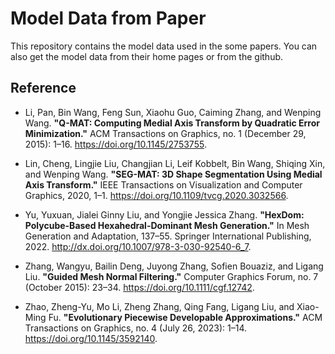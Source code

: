 # Model Data from Paper

This repository contains the model data used in the some papers.
You can also get the model data from their home pages or from the github.

## Reference

- Li, Pan, Bin Wang, Feng Sun, Xiaohu Guo, Caiming Zhang, and Wenping Wang. **"Q-MAT: Computing Medial Axis Transform by Quadratic Error Minimization."** ACM Transactions on Graphics, no. 1 (December 29, 2015): 1–16. https://doi.org/10.1145/2753755.

- Lin, Cheng, Lingjie Liu, Changjian Li, Leif Kobbelt, Bin Wang, Shiqing Xin, and Wenping Wang. **"SEG-MAT: 3D Shape Segmentation Using Medial Axis Transform."** IEEE Transactions on Visualization and Computer Graphics, 2020, 1–1. https://doi.org/10.1109/tvcg.2020.3032566.

- Yu, Yuxuan, Jialei Ginny Liu, and Yongjie Jessica Zhang. **"HexDom: Polycube-Based Hexahedral-Dominant Mesh Generation."** In Mesh Generation and Adaptation, 137–55. Springer International Publishing, 2022. http://dx.doi.org/10.1007/978-3-030-92540-6_7.

- Zhang, Wangyu, Bailin Deng, Juyong Zhang, Sofien Bouaziz, and Ligang Liu. **"Guided Mesh Normal Filtering."** Computer Graphics Forum, no. 7 (October 2015): 23–34. https://doi.org/10.1111/cgf.12742.

- Zhao, Zheng-Yu, Mo Li, Zheng Zhang, Qing Fang, Ligang Liu, and Xiao-Ming Fu. **"Evolutionary Piecewise Developable Approximations."** ACM Transactions on Graphics, no. 4 (July 26, 2023): 1–14. https://doi.org/10.1145/3592140.
